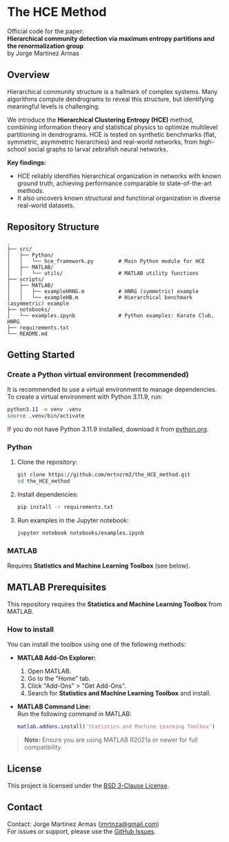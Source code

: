 # The HCE Method

Official code for the paper:  
**Hierarchical community detection via maximum entropy partitions and the renormalization group**  
by Jorge Martinez Armas

## Overview

Hierarchical community structure is a hallmark of complex systems. Many algorithms compute dendrograms to reveal this structure, but identifying meaningful levels is challenging.

We introduce the **Hierarchical Clustering Entropy (HCE)** method, combining information theory and statistical physics to optimize multilevel partitioning in dendrograms. HCE is tested on synthetic benchmarks (flat, symmetric, asymmetric hierarchies) and real-world networks, from high-school social graphs to larval zebrafish neural networks.

**Key findings:**  
- HCE reliably identifies hierarchical organization in networks with known ground truth, achieving performance comparable to state-of-the-art methods.
- It also uncovers known structural and functional organization in diverse real-world datasets.

## Repository Structure

```
.
├── src/
│   ├── Python/
│   │   └── hce_framework.py        # Main Python module for HCE
│   ├── MATLAB/
│   │   └── utils/                  # MATLAB utility functions
├── scripts/
│   ├── MATLAB/
│   │   ├── exampleHRNG.m           # HNRG (symmetric) example
│   │   └── exampleHB.m             # Hierarchical benchmark (asymmetric) example
├── notebooks/
│   └── examples.ipynb              # Python examples: Karate Club, HNRG
├── requirements.txt
└── README.md
```

## Getting Started

### Create a Python virtual environment (recommended)

It is recommended to use a virtual environment to manage dependencies.  
To create a virtual environment with Python 3.11.9, run:

```bash
python3.11 -m venv .venv
source .venv/bin/activate
```

If you do not have Python 3.11.9 installed, download it from [python.org](https://www.python.org/downloads/release/python-3119/).

### Python

1. Clone the repository:
    ```bash
    git clone https://github.com/mrtnzrm2/the_HCE_method.git
    cd the_HCE_method
    ```
2. Install dependencies:
    ```bash
    pip install -r requirements.txt
    ```
3. Run examples in the Jupyter notebook:
    ```bash
    jupyter notebook notebooks/examples.ipynb
    ```

### MATLAB

Requires **Statistics and Machine Learning Toolbox** (see below).

## MATLAB Prerequisites
This repository requires the **Statistics and Machine Learning Toolbox** from MATLAB.

### How to install
You can install the toolbox using one of the following methods:

- **MATLAB Add-On Explorer:**  
  1. Open MATLAB.
  2. Go to the "Home" tab.
  3. Click "Add-Ons" > "Get Add-Ons".
  4. Search for **Statistics and Machine Learning Toolbox** and install.

- **MATLAB Command Line:**  
  Run the following command in MATLAB:
  ```matlab
  matlab.addons.install('Statistics and Machine Learning Toolbox')
  ```

> **Note:** Ensure you are using MATLAB R2021a or newer for full compatibility.

## License

This project is licensed under the [BSD 3-Clause License](LICENSE).

## Contact

Contact: Jorge Martinez Armas (<jmrtnza@gmail.com>)  
For issues or support, please use the [GitHub Issues](https://github.com/mrtnzrm2/the_HCE_method.git/issues).